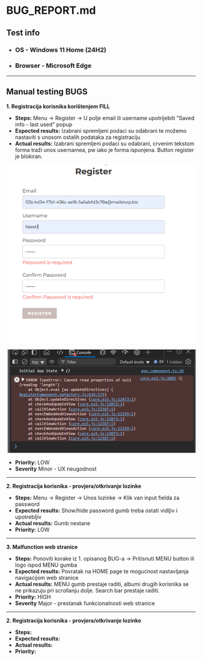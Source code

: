 # BUG_REPORT.md

## Test info

- ### OS - Windows 11 Home (24H2)
- ### Browser - Microsoft Edge

---

## Manual testing BUGS

**1. Registracija korisnika korištenjem FILL**

- **Steps:** Menu -> Register -> U polje email ili username upotrijebiti "Saved info - last used" popup
- **Expected results:** Izabrani spremljeni podaci su odabrani te možemo nastaviti s unosom ostalih podataka za registraciju
- **Actual results:** Izabrani spremljeni podaci su odabrani, crvenim tekstom forma traži unos usernamea, pw iako je forma ispunjena. Button register je blokiran.

![alt text](Images/bug1.png)

![alt text](Images/bug1.1.png)

- **Priority:** LOW
- **Severity** Minor - UX neugodnost

---

**2. Registracija korisnika - provjera/otkrivanje lozinke**

- **Steps:** Menu -> Register -> Unos lozinke -> Klik van input fielda za password
- **Expected results:** Show/hide password gumb treba ostati vidljiv i upotrebljiv
- **Actual results:** Gumb nestane
- **Priority:** LOW

---

**3. Malfunction web stranice**

- **Steps:** Ponoviti korake iz 1. opisanog BUG-a -> Pritisnuti MENU button ili logo ispod MENU gumba
- **Expected results:** Povratak na HOME page te mogućnost nastavljanja navigacijom web stranice
- **Actual results:** MENU gumb prestaje raditi, albumi drugih korisnika se ne prikazuju pri scrollanju dolje. Search bar prestaje raditi.
- **Priority:** HIGH
- **Severity** Major - prestanak funkcionalnosti web stranice

---

**2. Registracija korisnika - provjera/otkrivanje lozinke**

- **Steps:**
- **Expected results:**
- **Actual results:**
- **Priority:**

